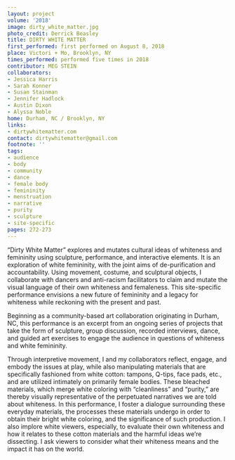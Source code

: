 ```yaml
---
layout: project
volume: '2018'
image: dirty_white_matter.jpg
photo_credit: Derrick Beasley
title: DIRTY WHITE MATTER
first_performed: first performed on August 8, 2018
place: Victori + Mo, Brooklyn, NY
times_performed: performed five times in 2018
contributor: MEG STEIN
collaborators:
- Jessica Harris
- Sarah Konner
- Susan Stainman
- Jennifer Hadlock
- Austin Dixon
- Alyssa Noble
home: Durham, NC / Brooklyn, NY
links:
- dirtywhitematter.com
contact: dirtywhitematter@gmail.com
footnote: ''
tags:
- audience
- body
- community
- dance
- female body
- femininity
- menstruation
- narrative
- purity
- sculpture
- site-specific
pages: 272-273
---
```


“Dirty White Matter” explores and mutates cultural ideas of whiteness and femininity using sculpture, performance, and interactive elements. It is an exploration of white femininity, with the joint aims of de-purification and accountability. Using movement, costume, and sculptural objects, I collaborate with dancers and anti-racism facilitators to claim and mutate the visual language of their own whiteness and femaleness. This site-specific performance envisions a new future of femininity and a legacy for whiteness while reckoning with the present and past.

Beginning as a community-based art collaboration originating in Durham, NC, this performance is an excerpt from an ongoing series of projects that take the form of sculpture, group discussion, recorded interviews, dance, and guided art exercises to engage the audience in questions of whiteness and white femininity.

Through interpretive movement, I and my collaborators reflect, engage, and embody the issues at play, while also manipulating materials that are specifically fashioned from white cotton: tampons, Q-tips, face pads, etc., and are utilized intimately on primarily female bodies. These bleached materials, which merge white coloring with “cleanliness” and “purity,” are thereby visually representative of the perpetuated narratives we are told about whiteness. In this performance, I foster a dialogue surrounding these everyday materials, the processes these materials undergo in order to obtain their bright white coloring, and the significance of such production. I also implore white viewers, especially, to evaluate their own whiteness and how it relates to these cotton materials and the harmful ideas we’re dissecting. I ask viewers to consider what their whiteness means and the impact it has on the world.
